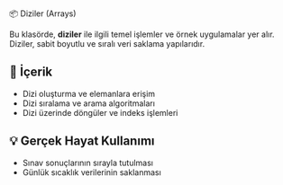 📦 Diziler (Arrays)

Bu klasörde, **diziler** ile ilgili temel işlemler ve örnek uygulamalar yer alır. Diziler, sabit boyutlu ve sıralı veri saklama yapılarıdır.

## 🔹 İçerik
- Dizi oluşturma ve elemanlara erişim
- Dizi sıralama ve arama algoritmaları
- Dizi üzerinde döngüler ve indeks işlemleri

## 💡 Gerçek Hayat Kullanımı
- Sınav sonuçlarının sırayla tutulması
- Günlük sıcaklık verilerinin saklanması

